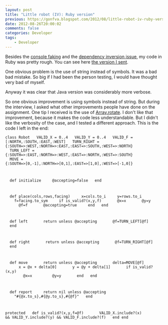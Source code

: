 ```yaml
---
layout: post
title: "Little robot (IV): Ruby version"
previous: https://gonfva.blogspot.com/2012/08/little-robot-iv-ruby-version.html
date: 2012-08-26T20:00:02
comments: false
categories: Developer
tags:
    - Developer
---
```


Besides the [console faking](https://gonfva.blogspot.com/2012/08/faking-console-in-ruby.html) and the [dependency inversion issue](https://gonfva.blogspot.com/2012/08/little-robot-iii-dependency-inversion.html), my code in Ruby was pretty rough. You can see here [the version I sent](https://github.com/gonfva/assignments/blob/cc8d3664474c934a6e864ad285e5fb3855e49c2a/gfv_robot_ruby/robot.rb).


One obvious problem is the use of string instead of symbols. It was a bad bad mistake. So big if I had been the person testing, I would have thought very bad of myself.


Anyway it was clear that Java version was considerably more verbose.


So one obvious improvement is using symbols instead of string.&nbsp;But during the interview, I asked what other improvements people have done on the assignment. One tip I received is the use of [Array.rotate](http://www.ruby-doc.org/core-1.9.3/Array.html#method-i-rotate). I don't like that improvement, because it makes the code less understandable. But I didn't like the verbosity of the case, and I tested a different approach. This is the code I left in the end:


<code>class Robot
&nbsp;&nbsp;VALID_X = 0..4
&nbsp;&nbsp;VALID_Y = 0..4
&nbsp;&nbsp;VALID_F = [:NORTH,:SOUTH,:EAST,:WEST]
&nbsp;&nbsp;TURN_RIGHT = {:SOUTH=&gt;:WEST,:NORTH=&gt;:EAST,:EAST=&gt;:SOUTH,:WEST=&gt;:NORTH}
&nbsp;&nbsp;TURN_LEFT = {:SOUTH=&gt;:EAST,:NORTH=&gt;:WEST,:EAST=&gt;:NORTH,:WEST=&gt;:SOUTH}
&nbsp;&nbsp;MOVE = {:SOUTH=&gt;[0,-1],:NORTH=&gt;[0,1],:EAST=&gt;[1,0],:WEST=&gt;[-1,0]}


&nbsp;&nbsp;def initialize
&nbsp;&nbsp;&nbsp;&nbsp;@accepting=false
&nbsp;&nbsp;end


&nbsp;&nbsp;def place(cols,rows,facing)
&nbsp;&nbsp;&nbsp;&nbsp;x=cols.to_i
&nbsp;&nbsp;&nbsp;&nbsp;y=rows.to_i
&nbsp;&nbsp;&nbsp;&nbsp;f=facing.to_sym
&nbsp;&nbsp;&nbsp;&nbsp;if is_valid?(x,y,f)
&nbsp;&nbsp;&nbsp;&nbsp;&nbsp;&nbsp;@x=x
&nbsp;&nbsp;&nbsp;&nbsp;&nbsp;&nbsp;@y=y
&nbsp;&nbsp;&nbsp;&nbsp;&nbsp;&nbsp;@f=f
&nbsp;&nbsp;&nbsp;&nbsp;&nbsp;&nbsp;@accepting=true
&nbsp;&nbsp;&nbsp;&nbsp;end
&nbsp;&nbsp;end


&nbsp;&nbsp;def left
&nbsp;&nbsp;&nbsp;&nbsp;&nbsp;&nbsp;return unless @accepting
&nbsp;&nbsp;&nbsp;&nbsp;&nbsp;&nbsp;@f=TURN_LEFT[@f]
&nbsp;&nbsp;end


&nbsp;&nbsp;def right
&nbsp;&nbsp;&nbsp;&nbsp;&nbsp;&nbsp;return unless @accepting
&nbsp;&nbsp;&nbsp;&nbsp;&nbsp;&nbsp;@f=TURN_RIGHT[@f]
&nbsp;&nbsp;end


&nbsp;&nbsp;def move
&nbsp;&nbsp;&nbsp;&nbsp;&nbsp;&nbsp;return unless @accepting
&nbsp;&nbsp;&nbsp;&nbsp;&nbsp;&nbsp;delta=MOVE[@f]
&nbsp;&nbsp;&nbsp;&nbsp;&nbsp;&nbsp;x = @x + delta[0]
&nbsp;&nbsp;&nbsp;&nbsp;&nbsp;&nbsp;y = @y + delta[1]
&nbsp;&nbsp;&nbsp;&nbsp;&nbsp;&nbsp;if is_valid?(x,y)
&nbsp;&nbsp;&nbsp;&nbsp;&nbsp;&nbsp;&nbsp;&nbsp;@x=x
&nbsp;&nbsp;&nbsp;&nbsp;&nbsp;&nbsp;&nbsp;&nbsp;@y=y
&nbsp;&nbsp;&nbsp;&nbsp;&nbsp;&nbsp;end
&nbsp;&nbsp;end


&nbsp;&nbsp;def report
&nbsp;&nbsp;&nbsp;&nbsp;return nil unless @accepting
&nbsp;&nbsp;&nbsp;&nbsp;"#{@x.to_s},#{@y.to_s},#{@f}"
&nbsp;&nbsp;end


protected
&nbsp;&nbsp;def is_valid?(x,y,f=@f)
&nbsp;&nbsp;&nbsp;&nbsp;&nbsp;&nbsp;VALID_X.include?(x) &amp;&amp; VALID_Y.include?(y) &amp;&amp; VALID_F.include?(f)
&nbsp;&nbsp;end
end
 </code>
